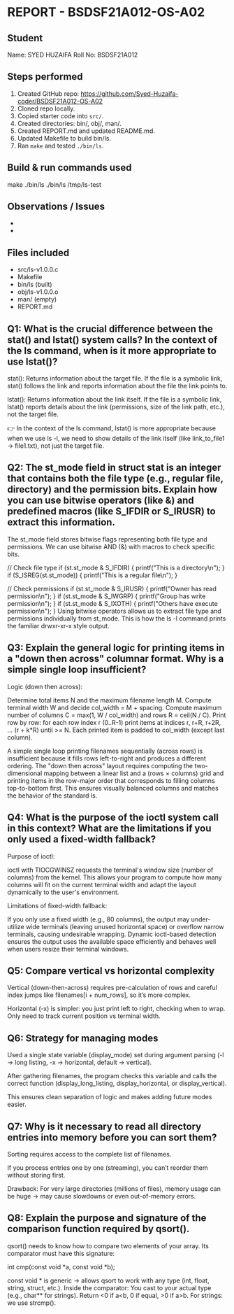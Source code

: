 # REPORT - BSDSF21A012-OS-A02

## Student
Name: SYED HUZAIFA
Roll No: BSDSF21A012

## Steps performed
1. Created GitHub repo: https://github.com/Syed-Huzaifa-coder/BSDSF21A012-OS-A02
2. Cloned repo locally.
3. Copied starter code into `src/`.
4. Created directories: bin/, obj/, man/.
5. Created REPORT.md and updated README.md.
6. Updated Makefile to build bin/ls.
7. Ran `make` and tested `./bin/ls`.

## Build & run commands used
make
./bin/ls
./bin/ls /tmp/ls-test

## Observations / Issues
- <Any compile error you fixed>
- <Platform notes>

## Files included
- src/ls-v1.0.0.c
- Makefile
- bin/ls (built)
- obj/ls-v1.0.0.o
- man/  (empty)
- REPORT.md

## Q1: What is the crucial difference between the stat() and lstat() system calls? In the context of the ls command, when is it more appropriate to use lstat()?

stat(): Returns information about the target file. If the file is a symbolic link, stat() follows the link and reports information about the file the link points to.

lstat(): Returns information about the link itself. If the file is a symbolic link, lstat() reports details about the link (permissions, size of the link path, etc.), not the target file.

👉 In the context of the ls command, lstat() is more appropriate because when we use ls -l, we need to show details of the link itself (like link_to_file1 -> file1.txt), not just the target file.

## Q2: The st_mode field in struct stat is an integer that contains both the file type (e.g., regular file, directory) and the permission bits. Explain how you can use bitwise operators (like &) and predefined macros (like S_IFDIR or S_IRUSR) to extract this information.

The st_mode field stores bitwise flags representing both file type and permissions.
We can use bitwise AND (&) with macros to check specific bits.

// Check file type
if (st.st_mode & S_IFDIR) {
    printf("This is a directory\n");
}
if (S_ISREG(st.st_mode)) {
    printf("This is a regular file\n");
}

// Check permissions
if (st.st_mode & S_IRUSR) {
    printf("Owner has read permission\n");
}
if (st.st_mode & S_IWGRP) {
    printf("Group has write permission\n");
}
if (st.st_mode & S_IXOTH) {
    printf("Others have execute permission\n");
}
Using bitwise operators allows us to extract file type and permissions individually from st_mode. This is how the ls -l command prints the familiar drwxr-xr-x style output.

## Q3: Explain the general logic for printing items in a "down then across" columnar format. Why is a simple single loop insufficient?

Logic (down then across):

Determine total items N and the maximum filename length M.
Compute terminal width W and decide col_width = M + spacing.
Compute maximum number of columns C = max(1, W / col_width) and rows R = ceil(N / C).
Print row by row: for each row index r (0..R-1) print items at indices r, r+R, r+2R, … (r + k*R) until >= N. Each printed item is padded to col_width (except last column).

A simple single loop printing filenames sequentially (across rows) is insufficient because it fills rows left-to-right and produces a different ordering. The "down then across" layout requires computing the two-dimensional mapping between a linear list and a (rows × columns) grid and printing items in the row-major order that corresponds to filling columns top-to-bottom first. This ensures visually balanced columns and matches the behavior of the standard ls.

## Q4: What is the purpose of the ioctl system call in this context? What are the limitations if you only used a fixed-width fallback?

Purpose of ioctl:

ioctl with TIOCGWINSZ requests the terminal's window size (number of columns) from the kernel. This allows your program to compute how many columns will fit on the current terminal width and adapt the layout dynamically to the user's environment.

Limitations of fixed-width fallback:

If you only use a fixed width (e.g., 80 columns), the output may under-utilize wide terminals (leaving unused horizontal space) or overflow narrow terminals, causing undesirable wrapping. Dynamic ioctl-based detection ensures the output uses the available space efficiently and behaves well when users resize their terminal windows.

## Q5: Compare vertical vs horizontal complexity

Vertical (down-then-across) requires pre-calculation of rows and careful index jumps like filenames[i + num_rows], so it’s more complex.

Horizontal (-x) is simpler: you just print left to right, checking when to wrap. Only need to track current position vs terminal width.

## Q6: Strategy for managing modes

Used a single state variable (display_mode) set during argument parsing (-l → long listing, -x → horizontal, default → vertical).

After gathering filenames, the program checks this variable and calls the correct function (display_long_listing, display_horizontal, or display_vertical).

This ensures clean separation of logic and makes adding future modes easier.

## Q7: Why is it necessary to read all directory entries into memory before you can sort them?

Sorting requires access to the complete list of filenames.

If you process entries one by one (streaming), you can’t reorder them without storing first.

Drawback: For very large directories (millions of files), memory usage can be huge → may cause slowdowns or even out-of-memory errors.

## Q8: Explain the purpose and signature of the comparison function required by qsort().

qsort() needs to know how to compare two elements of your array.
Its comparator must have this signature:

int cmp(const void *a, const void *b);

const void * is generic → allows qsort to work with any type (int, float, string, struct, etc.).
Inside the comparator:
You cast to your actual type (e.g., char** for strings).
Return <0 if a<b, 0 if equal, >0 if a>b.
For strings: we use strcmp().






